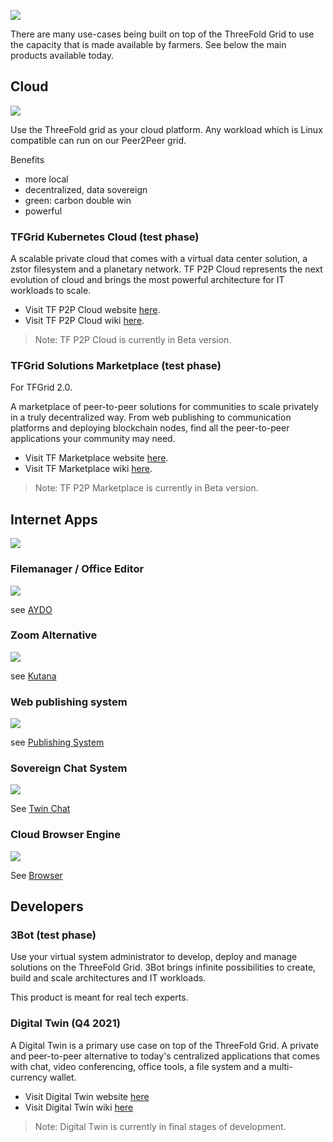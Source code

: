 
![](img/different_users_tfgrid.png)

There are many use-cases being built on top of the ThreeFold Grid to use the capacity that is made available by farmers. See below the main products available today.

## Cloud

![](img/cloud22.png)

Use the ThreeFold grid as your cloud platform. Any workload which is Linux compatible can run on our Peer2Peer grid.

Benefits

- more local
- decentralized, data sovereign
- green: carbon double win
- powerful

### TFGrid Kubernetes Cloud (test phase)

A scalable private cloud that comes with a virtual data center solution, a zstor filesystem and a planetary network. TF P2P Cloud represents the next evolution of cloud and brings the most powerful architecture for IT workloads to scale. 

- Visit TF P2P Cloud website [here](https://threefold.io/cloud/).
- Visit TF P2P Cloud wiki [here](cloud:cloud_home).

> Note: TF P2P Cloud  is currently in Beta version. 

### TFGrid Solutions Marketplace (test phase)

For TFGrid 2.0.
 
A marketplace of peer-to-peer solutions for communities to scale privately in a truly decentralized way. From web publishing to communication platforms and deploying blockchain nodes, find all the peer-to-peer applications your community may need. 

- Visit TF Marketplace website [here](https://threefold.io/marketplace/).
- Visit TF Marketplace wiki [here](cloud:evdc_marketplace_overview).

> Note: TF P2P Marketplace is currently in Beta version. 

## Internet Apps

![](img/internet_pain.png)

### Filemanager / Office Editor

![](img/office2.png)

see [AYDO](twin:aydo)

### Zoom Alternative

![](img/internet_flow_transp.png)

see [Kutana](twin:kutana)

### Web publishing system

![](img/publishing_system.png)

see [Publishing System](publisher)

### Sovereign Chat System

![](img/chat.png)

See [Twin Chat](twin:twin_chat)

### Cloud Browser Engine

![](img/browsers.png)

See [Browser](accelerator:hercules_browser)

## Developers

### 3Bot (test phase)

Use your virtual system administrator to develop, deploy and manage solutions on the ThreeFold Grid. 3Bot brings infinite possibilities to create, build and scale architectures and IT workloads.

This product is meant for real tech experts. 


### Digital Twin (Q4 2021)

A Digital Twin is a primary use case on top of the ThreeFold Grid. A private and peer-to-peer alternative to today's centralized applications that comes with chat, video conferencing, office tools, a file system and a multi-currency wallet.

- Visit Digital Twin website [here](https://mydigitaltwin.io)
- Visit Digital Twin wiki [here](https://info.mydigitaltwin.io)

> Note: Digital Twin is currently in final stages of development. 